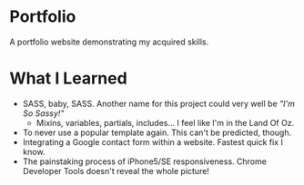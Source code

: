# Portfolio

A portfolio website demonstrating my acquired skills.  

# What I Learned

* SASS, baby, SASS. Another name for this project could very well be *"I'm So Sassy!"* 
  * Mixins, variables, partials, includes... I feel like I'm in the Land Of Oz.
* To never use a popular template again. This can't be predicted, though.
* Integrating a Google contact form within a website. Fastest quick fix I know.
* The painstaking process of iPhone5/SE responsiveness. Chrome Developer Tools doesn't reveal the whole picture!
